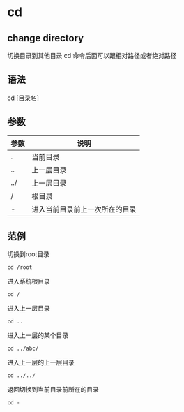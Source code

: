 # cd

## change directory
切换目录到其他目录
cd 命令后面可以跟相对路径或者绝对路径


## 语法
cd [目录名]


## 参数
参数 | 说明
--|--
.|当前目录
..|上一层目录
../|上一层目录
/|根目录
-|进入当前目录前上一次所在的目录

## 范例

切换到root目录
```
cd /root
```

进入系统根目录
```
cd /
```

进入上一层目录
```
cd ..
```

进入上一层的某个目录
```
cd ../abc/
```

进入上一层的上一层目录
```
cd ../../
```

返回切换到当前目录前所在的目录
```
cd -
```
